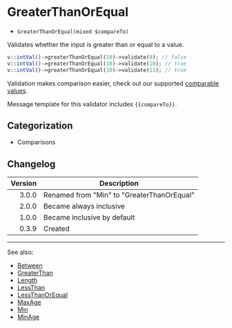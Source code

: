 # GreaterThanOrEqual

- `GreaterThanOrEqual(mixed $compareTo)`

Validates whether the input is greater than or equal to a value.

```php
v::intVal()->greaterThanOrEqual(10)->validate(9); // false
v::intVal()->greaterThanOrEqual(10)->validate(10); // true
v::intVal()->greaterThanOrEqual(10)->validate(11); // true
```

Validation makes comparison easier, check out our supported
[comparable values](../07-comparable-values.md).

Message template for this validator includes `{{compareTo}}`.

## Categorization

- Comparisons

## Changelog

| Version | Description                                |
|--------:|--------------------------------------------|
|   3.0.0 | Renamed from "Min" to "GreaterThanOrEqual" |
|   2.0.0 | Became always inclusive                    |
|   1.0.0 | Became inclusive by default                |
|   0.3.9 | Created                                    |

***
See also:

- [Between](Between.md)
- [GreaterThan](GreaterThan.md)
- [Length](Length.md)
- [LessThan](LessThan.md)
- [LessThanOrEqual](LessThanOrEqual.md)
- [MaxAge](MaxAge.md)
- [Min](Min.md)
- [MinAge](MinAge.md)
